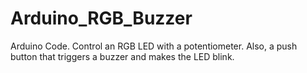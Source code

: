 # Arduino_RGB_Buzzer
Arduino Code. Control an RGB LED with a potentiometer. Also, a push button that triggers a buzzer and makes the LED blink.
